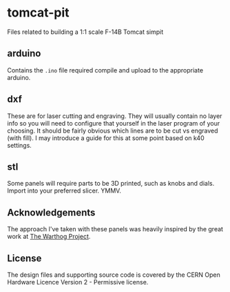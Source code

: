 # tomcat-pit
Files related to building a 1:1 scale F-14B Tomcat simpit

## arduino
Contains the `.ino` file required compile and upload to the appropriate arduino.

## dxf
These are for laser cutting and engraving. They will usually contain no layer info so you will need to configure that yourself in the laser program of your choosing. It should be fairly obvious which lines are to be cut vs engraved (with fill). I may introduce a guide for this at some point based on k40 settings.

## stl
Some panels will require parts to be 3D printed, such as knobs and dials. Import into your preferred slicer. YMMV.

## Acknowledgements
The approach I've taken with these panels was heavily inspired by the great work at [The Warthog Project](https://thewarthogproject.com/). 

## License
The design files and supporting source code is covered by the CERN Open Hardware Licence Version 2 - Permissive license.
